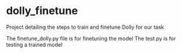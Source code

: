# dolly_finetune
Project detailing the steps to train and finetune Dolly for our task

The finetune_dolly.py file is for finetuning the model
The test.py is for testing a trained model
